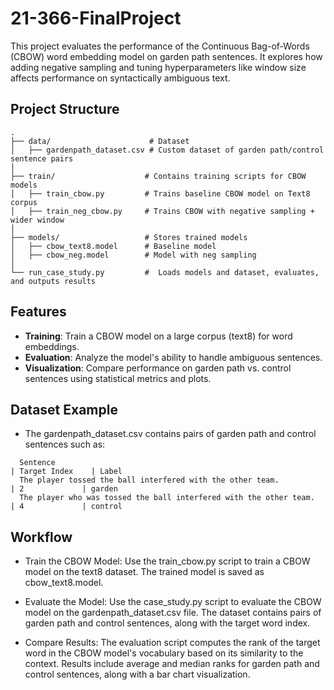 # 21-366-FinalProject
This project evaluates the performance of the Continuous Bag-of-Words (CBOW) word embedding model on garden path sentences. It explores how adding negative sampling and tuning hyperparameters like window size affects performance on syntactically ambiguous text.


## Project Structure

```
.
├── data/                      # Dataset
│   ├── gardenpath_dataset.csv # Custom dataset of garden path/control sentence pairs
│
├── train/                    # Contains training scripts for CBOW models
│   ├── train_cbow.py         # Trains baseline CBOW model on Text8 corpus
│   ├── train_neg_cbow.py     # Trains CBOW with negative sampling + wider window
│
├── models/                   # Stores trained models
│   ├── cbow_text8.model      # Baseline model
│   ├── cbow_neg.model        # Model with neg sampling
│
└── run_case_study.py         #  Loads models and dataset, evaluates, and outputs results
```

## Features

- **Training**: Train a CBOW model on a large corpus (text8) for word embeddings. 
- **Evaluation**: Analyze the model's ability to handle ambiguous sentences. 
- **Visualization**: Compare performance on garden path vs. control sentences using statistical metrics and plots. 

## Dataset Example
  - The gardenpath_dataset.csv contains pairs of garden path and control sentences such as:
```
  Sentence	                                                          | Target Index	| Label
  The player tossed the ball interfered with the other team.	        | 2	            | garden
  The player who was tossed the ball interfered with the other team.	| 4	            | control
```

## Workflow
  - Train the CBOW Model:
    Use the train_cbow.py script to train a CBOW model on the text8 dataset.
    The trained model is saved as cbow_text8.model.

  - Evaluate the Model:
    Use the case_study.py script to evaluate the CBOW model on the gardenpath_dataset.csv file.
    The dataset contains pairs of garden path and control sentences, along with the target word index.

  - Compare Results:
    The evaluation script computes the rank of the target word in the CBOW model's vocabulary based on its similarity to the context.
    Results include average and median ranks for garden path and control sentences, along with a bar chart visualization.
